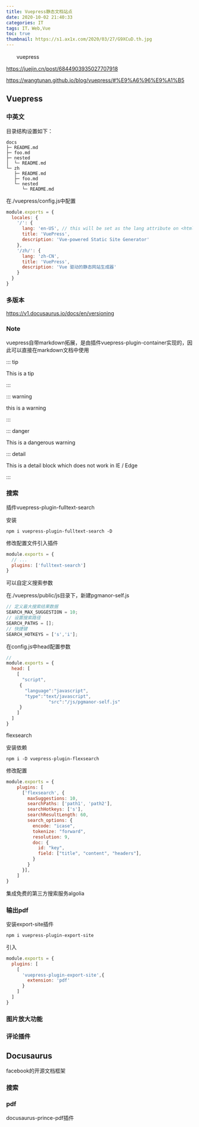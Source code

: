 ```yaml
---
title: Vuepress静态文档站点
date: 2020-10-02 21:40:33
categories: IT
tags: IT，Web,Vue
toc: true
thumbnail: https://s1.ax1x.com/2020/03/27/G9XCuD.th.jpg
---
```


　　vuepress

<!--more-->

https://juejin.cn/post/6844903935027707918

https://wangtunan.github.io/blog/vuepress/#%E9%A6%96%E9%A1%B5

## Vuepress

### 中英文

目录结构设置如下：

```
docs
├─ README.md
├─ foo.md
├─ nested
│  └─ README.md
└─ zh
   ├─ README.md
   ├─ foo.md
   └─ nested
      └─ README.md
```

在./vuepress/config.js中配置

```javascript
module.exports = {
  locales: {
    '/': {
      lang: 'en-US', // this will be set as the lang attribute on <html>
      title: 'VuePress',
      description: 'Vue-powered Static Site Generator'
    },
    '/zh/': {
      lang: 'zh-CN',
      title: 'VuePress',
      description: 'Vue 驱动的静态网站生成器'
    }
  }
}
```

### 多版本

https://v1.docusaurus.io/docs/en/versioning



### Note

vuepress自带markdown拓展，是由插件vuepress-plugin-container实现的，因此可以直接在markdown文档中使用

::: tip

This is a tip

:::



:::  warning

this is a warning

::: 



::: danger

This is a dangerous warning



::: detail

This is a detail block which does not work in IE / Edge

::: 



### 搜索

插件vuepress-plugin-fulltext-search

安装

```shell
npm i vuepress-plugin-fulltext-search -D
```

修改配置文件引入插件

```javascript
module.exports = {
  // ...
  plugins: ['fulltext-search']
}
```

可以自定义搜索参数

在./vuepress/public/js目录下，新建pgmanor-self.js

```javascript
// 定义最大搜索结果数据
SEARCH_MAX_SUGGESTION = 10;
// 设置搜索路径
SEARCH_PATHS = [];
// 快捷键
SEARCH_HOTKEYS = ['s','i'];
```

在config.js中head配置参数

```javascript
//
module.exports = {
  head: [
    [
      "script",
     {
       "language":"javascript",
       "type":"text/javascript",
				"src":"/js/pgmanor-self.js"
     }
    ]
  ]
}
```

flexsearch

安装依赖

```shell
npm i -D vuepress-plugin-flexsearch
```

修改配置

```javascript
module.exports = {
    plugins: [
      ['flexsearch', {
        maxSuggestions: 10, 
        searchPaths: ['path1', 'path2'], 
        searchHotkeys: ['s'],    
        searchResultLength: 60,    
        search_options: {
          encode: "icase",
          tokenize: "forward",
          resolution: 9,
          doc: {
            id: "key",
            field: ["title", "content", "headers"],
          }
        }
      }],
    ]
}
```

集成免费的第三方搜索服务algolia



### 输出pdf

安装export-site插件

```shell
npm i vuepress-plugin-export-site
```

引入

```javascript
module.exports = {
  plugins: [
    [
      'vuepress-plugin-export-site',{
        extension: 'pdf'
      }
    ]
  ]
}
```



### 图片放大功能



### 评论插件



## Docusaurus

facebook的开源文档框架



### 搜索





### pdf

docusaurus-prince-pdf插件







